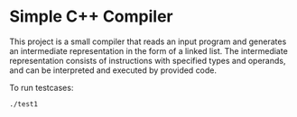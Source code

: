 # Simple C++ Compiler

This project is a small compiler that reads an input program and generates an intermediate representation in the form of a linked list. 
The intermediate representation consists of instructions with specified types and operands, and can be interpreted and executed by provided code. 

To run testcases:
    
    ./test1
